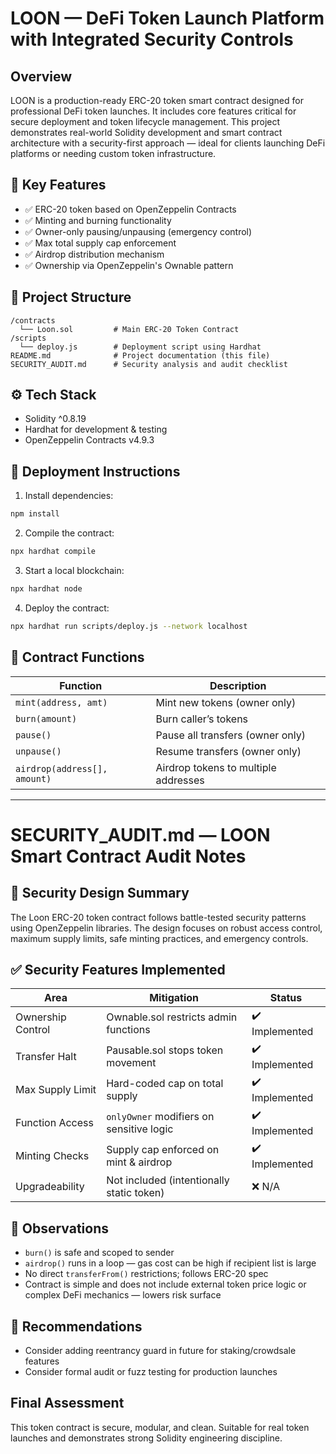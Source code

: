 # LOON — DeFi Token Launch Platform with Integrated Security Controls

## Overview
LOON is a production-ready ERC-20 token smart contract designed for professional DeFi token launches. It includes core features critical for secure deployment and token lifecycle management. This project demonstrates real-world Solidity development and smart contract architecture with a security-first approach — ideal for clients launching DeFi platforms or needing custom token infrastructure.

## 🔗 Key Features
- ✅ ERC-20 token based on OpenZeppelin Contracts
- ✅ Minting and burning functionality
- ✅ Owner-only pausing/unpausing (emergency control)
- ✅ Max total supply cap enforcement
- ✅ Airdrop distribution mechanism
- ✅ Ownership via OpenZeppelin's Ownable pattern

## 📁 Project Structure
```
/contracts
  └── Loon.sol         # Main ERC-20 Token Contract
/scripts
  └── deploy.js        # Deployment script using Hardhat
README.md              # Project documentation (this file)
SECURITY_AUDIT.md      # Security analysis and audit checklist
```

## ⚙️ Tech Stack
- Solidity ^0.8.19
- Hardhat for development & testing
- OpenZeppelin Contracts v4.9.3

## 🚀 Deployment Instructions
1. Install dependencies:
```bash
npm install
```
2. Compile the contract:
```bash
npx hardhat compile
```
3. Start a local blockchain:
```bash
npx hardhat node
```
4. Deploy the contract:
```bash
npx hardhat run scripts/deploy.js --network localhost
```

## 📜 Contract Functions
| Function             | Description                                 |
|----------------------|----------------------------------------------|
| `mint(address, amt)` | Mint new tokens (owner only)                |
| `burn(amount)`       | Burn caller’s tokens                        |
| `pause()`            | Pause all transfers (owner only)            |
| `unpause()`          | Resume transfers (owner only)               |
| `airdrop(address[], amount)` | Airdrop tokens to multiple addresses |

---

# SECURITY_AUDIT.md — LOON Smart Contract Audit Notes

## 🔐 Security Design Summary
The Loon ERC-20 token contract follows battle-tested security patterns using OpenZeppelin libraries. The design focuses on robust access control, maximum supply limits, safe minting practices, and emergency controls.

## ✅ Security Features Implemented
| Area | Mitigation | Status |
|------|-------------|--------|
| Ownership Control | Ownable.sol restricts admin functions | ✔️ Implemented |
| Transfer Halt | Pausable.sol stops token movement | ✔️ Implemented |
| Max Supply Limit | Hard-coded cap on total supply | ✔️ Implemented |
| Function Access | `onlyOwner` modifiers on sensitive logic | ✔️ Implemented |
| Minting Checks | Supply cap enforced on mint & airdrop | ✔️ Implemented |
| Upgradeability | Not included (intentionally static token) | ❌ N/A |

## 🧠 Observations
- `burn()` is safe and scoped to sender
- `airdrop()` runs in a loop — gas cost can be high if recipient list is large
- No direct `transferFrom()` restrictions; follows ERC-20 spec
- Contract is simple and does not include external token price logic or complex DeFi mechanics — lowers risk surface

## 🚩 Recommendations
- Consider adding reentrancy guard in future for staking/crowdsale features
- Consider formal audit or fuzz testing for production launches

## Final Assessment
This token contract is secure, modular, and clean. Suitable for real token launches and demonstrates strong Solidity engineering discipline.

